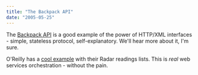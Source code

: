 ```yaml
---
title: "The Backpack API"
date: "2005-05-25"
---
```


The [Backpack API](http://www.backpackit.com/api/) is a good example of the power of HTTP/XML interfaces - simple, stateless protocol, self-explanatory. We'll hear more about it, I'm sure.

O'Reilly has a [cool example](http://radar.oreilly.com/archives/2005/05/new_way_of_doin.html) with their Radar readings lists. This is _real_ web services orchestration - without the pain.
